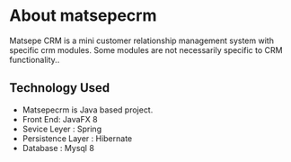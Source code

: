 # About matsepecrm
Matsepe CRM is a mini customer relationship management system with specific crm modules. Some modules are not necessarily specific to CRM functionality.. 

## Technology Used

- Matsepecrm is Java based project.
- Front End: JavaFX 8
- Sevice Leyer : Spring
- Persistence Layer : Hibernate
- Database : Mysql 8

